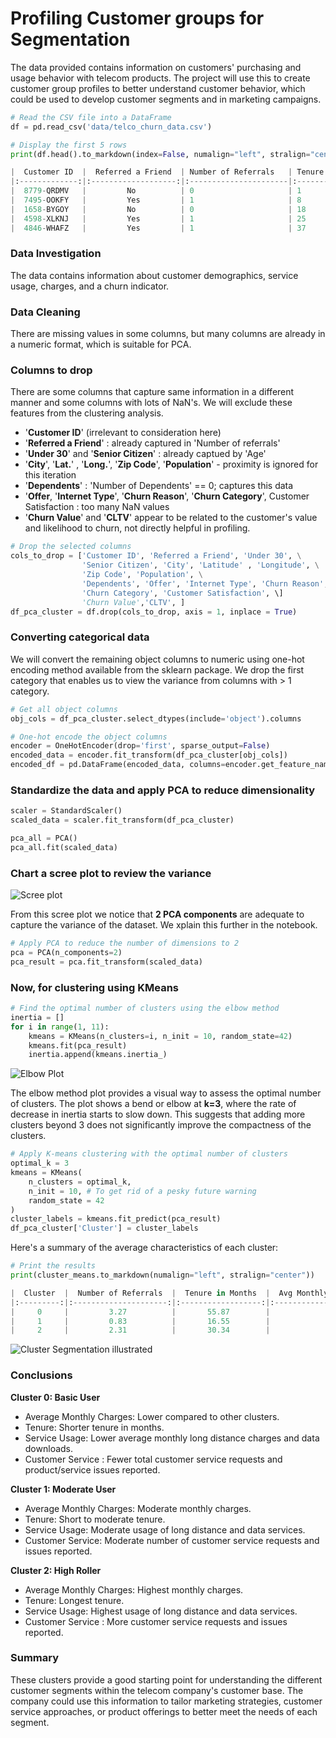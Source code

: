 # Profiling Customer groups for Segmentation

The data provided contains information on customers' purchasing and usage behavior with telecom products. The project will use this to create customer group profiles to better understand customer behavior, which could be used to develop customer segments and in marketing campaigns.

```python
# Read the CSV file into a DataFrame
df = pd.read_csv('data/telco_churn_data.csv')

# Display the first 5 rows
print(df.head().to_markdown(index=False, numalign="left", stralign="center"))

|  Customer ID  |  Referred a Friend  | Number of Referrals   | Tenure in Months   |  Offer  |  Phone Service  | Avg Monthly Long Distance Charges   |  Multiple Lines  |  Internet Service  |  Internet Type  | Avg Monthly GB Download   |  Online Security  |  Online Backup  |  Device Protection Plan  |  Premium Tech Support  |  Streaming TV  |  Streaming Movies  |  Streaming Music  |  Unlimited Data  |    Contract    |  Paperless Billing  |  Payment Method  | Monthly Charge   | Total Regular Charges   | Total Refunds   | Total Extra Data Charges   | Total Long Distance Charges   |  Gender  | Age   |  Under 30  |  Senior Citizen  |  Married  |  Dependents  | Number of Dependents   |    City     | Zip Code   | Latitude   | Longitude   | Population   | Churn Value   | CLTV   |  Churn Category  |         Churn Reason         | Total Customer Svc Requests   | Product/Service Issues Reported   | Customer Satisfaction   |
|:-------------:|:-------------------:|:----------------------|:-------------------|:-------:|:---------------:|:------------------------------------|:----------------:|:------------------:|:---------------:|:--------------------------|:-----------------:|:---------------:|:------------------------:|:----------------------:|:--------------:|:------------------:|:-----------------:|:----------------:|:--------------:|:-------------------:|:----------------:|:-----------------|:------------------------|:----------------|:---------------------------|:------------------------------|:--------:|:------|:----------:|:----------------:|:---------:|:------------:|:-----------------------|:-----------:|:-----------|:-----------|:------------|:-------------|:--------------|:-------|:----------------:|:----------------------------:|:------------------------------|:----------------------------------|:------------------------|
|  8779-QRDMV   |         No          | 0                     | 1                  |   nan   |       No        | 0                                   |        No        |        Yes         |   Fiber Optic   | 9                         |        No         |       No        |           Yes            |           No           |       No       |        Yes         |        No         |        No        | Month-to-Month |         Yes         | Bank Withdrawal  | 41.236           | 39.65                   | 0               | 0                          | 0                             |   Male   | 78    |     No     |       Yes        |    No     |      No      | 0                      | Los Angeles | 90022      | 34.0238    | -118.157    | 68701        | 1             | 5433   |    Competitor    | Competitor offered more data | 5                             | 0                                 | nan                     |
|  7495-OOKFY   |         Yes         | 1                     | 8                  | Offer E |       Yes       | 48.85                               |       Yes        |        Yes         |      Cable      | 19                        |        No         |       Yes       |            No            |           No           |       No       |         No         |        No         |        No        | Month-to-Month |         Yes         |   Credit Card    | 83.876           | 633.3                   | 0               | 120                        | 390.8                         |  Female  | 74    |     No     |       Yes        |    Yes    |     Yes      | 1                      | Los Angeles | 90063      | 34.0443    | -118.185    | 55668        | 1             | 5302   |    Competitor    | Competitor made better offer | 5                             | 0                                 | nan                     |
|  1658-BYGOY   |         No          | 0                     | 18                 | Offer D |       Yes       | 11.33                               |       Yes        |        Yes         |   Fiber Optic   | 57                        |        No         |       No        |            No            |           No           |      Yes       |        Yes         |        Yes        |       Yes        | Month-to-Month |         Yes         | Bank Withdrawal  | 99.268           | 1752.55                 | 45.61           | 0                          | 203.94                        |   Male   | 71    |     No     |       Yes        |    No     |     Yes      | 3                      | Los Angeles | 90065      | 34.1088    | -118.23     | 47534        | 1             | 3179   |    Competitor    | Competitor made better offer | 1                             | 0                                 | nan                     |
|  4598-XLKNJ   |         Yes         | 1                     | 25                 | Offer C |       Yes       | 19.76                               |        No        |        Yes         |   Fiber Optic   | 13                        |        No         |       Yes       |           Yes            |           No           |      Yes       |        Yes         |        No         |        No        | Month-to-Month |         Yes         | Bank Withdrawal  | 102.44           | 2514.5                  | 13.43           | 327                        | 494                           |  Female  | 78    |     No     |       Yes        |    Yes    |     Yes      | 1                      |  Inglewood  | 90303      | 33.9363    | -118.333    | 27778        | 1             | 5337   | Dissatisfaction  |  Limited range of services   | 1                             | 1                                 | 2                       |
|  4846-WHAFZ   |         Yes         | 1                     | 37                 | Offer C |       Yes       | 6.33                                |       Yes        |        Yes         |      Cable      | 15                        |        No         |       No        |            No            |           No           |       No       |         No         |        No         |        No        | Month-to-Month |         Yes         | Bank Withdrawal  | 79.56            | 2868.15                 | 0               | 430                        | 234.21                        |  Female  | 80    |     No     |       Yes        |    Yes    |     Yes      | 1                      |  Whittier   | 90602      | 33.9721    | -118.02     | 26265        | 1             | 2793   |      Price       |      Extra data charges      | 1                             | 0                                 | 2                       |

```

### Data Investigation

The data contains information about customer demographics, service usage, charges, and a churn indicator. 


### Data Cleaning

 There are missing values in some columns, but many columns are already in a numeric format, which is suitable for PCA.  
  
### Columns to drop

  There are some columns that capture same information in a different manner and some columns with lots of NaN's. 
  We will exclude these features from the clustering analysis.

  - '**Customer ID**' (irrelevant to consideration here)
  - '**Referred a Friend**' : already captured in 'Number of referrals'
  - '**Under 30**' and '**Senior Citizen**' : already captued by 'Age'
  - '**City**', '**Lat.**' , '**Long.**', '**Zip Code**', '**Population**' - proximity is ignored for this iteration
  - '**Dependents**' : 'Number of Dependents' == 0;  captures this data
  - '**Offer**, '**Internet Type**', '**Churn Reason**', '**Churn Category**', Customer Satisfaction : too many NaN values
  - '**Churn Value**' and '**CLTV**' appear to be related to the customer's value and likelihood to churn, not directly helpful in profiling.


```python
# Drop the selected columns 
cols_to_drop = ['Customer ID', 'Referred a Friend', 'Under 30', \
                'Senior Citizen', 'City', 'Latitude' , 'Longitude', \
                'Zip Code', 'Population', \
                'Dependents', 'Offer', 'Internet Type', 'Churn Reason', \
                'Churn Category', 'Customer Satisfaction', \]
                'Churn Value','CLTV', ]
df_pca_cluster = df.drop(cols_to_drop, axis = 1, inplace = True)
```

### Converting categorical data

We will convert the remaining object columns to numeric using one-hot encoding method available from the sklearn package. We drop the first category that enables us to view the variance from columns with > 1 category.

```python
# Get all object columns
obj_cols = df_pca_cluster.select_dtypes(include='object').columns

# One-hot encode the object columns
encoder = OneHotEncoder(drop='first', sparse_output=False)
encoded_data = encoder.fit_transform(df_pca_cluster[obj_cols])
encoded_df = pd.DataFrame(encoded_data, columns=encoder.get_feature_names_out(obj_cols))
```

### Standardize the data and apply PCA to reduce dimensionality

```python
scaler = StandardScaler()
scaled_data = scaler.fit_transform(df_pca_cluster)

pca_all = PCA()
pca_all.fit(scaled_data)
```

### Chart a scree plot to review the variance

 ![Scree plot](/images/scree_plot.png)

From this scree plot we notice that **2 PCA components** are adequate to capture the variance of the dataset. We xplain this further in the notebook.

```python
# Apply PCA to reduce the number of dimensions to 2
pca = PCA(n_components=2)
pca_result = pca.fit_transform(scaled_data)
```

### Now, for clustering using KMeans

```python
# Find the optimal number of clusters using the elbow method
inertia = []
for i in range(1, 11):
    kmeans = KMeans(n_clusters=i, n_init = 10, random_state=42)
    kmeans.fit(pca_result)
    inertia.append(kmeans.inertia_)
```

 ![Elbow Plot](/images/elbow_chart.png)

 The elbow method plot provides a visual way to assess the optimal number of clusters. The plot shows a bend or elbow at **k=3**, where the rate of decrease in inertia starts to slow down. This suggests that adding more clusters beyond 3 does not significantly improve the compactness of the clusters.

```python
# Apply K-means clustering with the optimal number of clusters
optimal_k = 3  
kmeans = KMeans(
    n_clusters = optimal_k, 
    n_init = 10, # To get rid of a pesky future warning
    random_state = 42
)
cluster_labels = kmeans.fit_predict(pca_result)
df_pca_cluster['Cluster'] = cluster_labels
```

Here's a summary of the average characteristics of each cluster:
 
```python
# Print the results
print(cluster_means.to_markdown(numalign="left", stralign="center"))

|  Cluster  |  Number of Referrals  |  Tenure in Months  |  Avg Monthly Long Distance Charges  |  Avg Monthly GB Download  |  Monthly Charge  |  Total Regular Charges  |  Total Refunds  |  Total Extra Data Charges  |  Total Long Distance Charges  |  Age  |  Number of Dependents  |  Total Customer Svc Requests  |  Product/Service Issues Reported  |  Phone Service_Yes  |  Multiple Lines_Yes  |  Internet Service_Yes  |  Online Security_Yes  |  Online Backup_Yes  |  Device Protection Plan_Yes  |  Premium Tech Support_Yes  |  Streaming TV_Yes  |  Streaming Movies_Yes  |  Streaming Music_Yes  |  Unlimited Data_Yes  |  Contract_One Year  |  Contract_Two Year  |  Paperless Billing_Yes  |  Payment Method_Credit Card  |  Payment Method_Mailed Check  |  Gender_Male  |  Married_Yes  |
|:---------:|:---------------------:|:------------------:|:-----------------------------------:|:-------------------------:|:----------------:|:-----------------------:|:---------------:|:--------------------------:|:-----------------------------:|:-----:|:----------------------:|:-----------------------------:|:---------------------------------:|:-------------------:|:--------------------:|:----------------------:|:---------------------:|:-------------------:|:----------------------------:|:--------------------------:|:------------------:|:----------------------:|:---------------------:|:--------------------:|:-------------------:|:-------------------:|:-----------------------:|:----------------------------:|:-----------------------------:|:-------------:|:-------------:|
|     0     |         3.27          |       55.87        |                25.35                |           28.65           |      90.45       |         5032.78         |      2.38       |           673.14           |            1387.05            | 46.78 |          0.56          |             1.07              |                0.2                |        0.94         |         0.69         |           1            |         0.56          |        0.68         |             0.7              |            0.59            |        0.72        |          0.74          |         0.67          |         0.54         |        0.33         |        0.45         |          0.67           |             0.38             |             0.02              |     0.51      |     0.74      |
|     1     |         0.83          |       16.55        |                20.07                |           25.93           |      69.38       |         1105.61         |      1.81       |           132.41           |            279.55             | 48.08 |          0.25          |             1.71              |               0.46                |        0.83         |         0.33         |           1            |         0.23          |        0.28         |             0.26             |            0.22            |        0.34        |          0.33          |         0.31          |         0.46         |        0.13         |        0.06         |          0.69           |             0.29             |             0.06              |      0.5      |     0.29      |
|     2     |         2.31          |       30.34        |                25.26                |           0.94            |      22.72       |         699.29          |      1.68       |            7.77            |            771.26             | 43.05 |          0.76          |               1               |               0.16                |          1          |         0.22         |          0.05          |         0.01          |        0.01         |              0               |            0.01            |         0          |           0            |           0           |         0.02         |        0.24         |        0.41         |          0.29           |             0.61             |             0.09              |     0.51      |      0.5      |
```
![Cluster Segmentation illustrated](/images/Customer_Segmentation.png)


### Conclusions

**Cluster 0: Basic User**

  - Average Monthly Charges: Lower compared to other clusters.
  - Tenure: Shorter tenure in months.
  - Service Usage: Lower average monthly long distance charges and data downloads.
  - Customer Service : Fewer total customer service requests and product/service issues reported.


**Cluster 1: Moderate User**

  - Average Monthly Charges: Moderate monthly charges.
  - Tenure: Short to moderate tenure.
  - Service Usage: Moderate usage of long distance and data services.
  - Customer Service: Moderate number of customer service requests and issues reported.

**Cluster 2: High Roller**

  - Average Monthly Charges: Highest monthly charges.
  - Tenure: Longest tenure.
  - Service Usage: Highest usage of long distance and data services.
  - Customer Service : More customer service requests and issues reported. 
  


### Summary

<p> 
These clusters provide a good starting point for understanding the different customer segments within the telecom company's customer base. The company could use this information to tailor marketing strategies, customer service approaches, or product offerings to better meet the needs of each segment.
</p>



